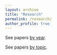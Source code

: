 ```yaml
---
layout: archive
title: "Research"
permalink: /research/
author_profile: true 
---
```


See papers [by year](https://jgreathouse9.github.io/research/papers-by-year/).

See papers [by topic](https://jgreathouse9.github.io/research/papers-by-topic/).
